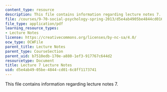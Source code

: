 ```yaml
---
content_type: resource
description: This file contains information regarding lecture notes 7.
file: /courses/9-70-social-psychology-spring-2013/d5e4ab4905be4844cd016c8ff1173741_MIT9_70S13_Lect7.pdf
file_type: application/pdf
learning_resource_types:
- Lecture Notes
license: https://creativecommons.org/licenses/by-nc-sa/4.0/
ocw_type: OCWFile
parent_title: Lecture Notes
parent_type: CourseSection
parent_uid: b7510edb-170e-a880-1ef3-917767c644d2
resourcetype: Document
title: Lecture 7 Lecture Notes
uid: d5e4ab49-05be-4844-cd01-6c8ff1173741
---
```

This file contains information regarding lecture notes 7.